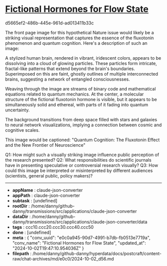 # [Fictional Hormones for Flow State](https://claude.ai/chat/e0c0a945-90d7-4991-b7db-fb0513e7719a)

d5665ef2-486b-445e-961d-ad013411b33c

 The front page image for this hypothetical Nature issue would likely be a striking visual representation that captures the essence of the fluxotonin phenomenon and quantum cognition. Here's a description of such an image:

A stylized human brain, rendered in vibrant, iridescent colors, appears to be dissolving into a cloud of glowing particles. These particles form intricate, fractal-like patterns that extend beyond the brain's boundaries. Superimposed on this are faint, ghostly outlines of multiple interconnected brains, suggesting a network of entangled consciousnesses.

Weaving through the image are streams of binary code and mathematical equations related to quantum mechanics. At the center, a molecular structure of the fictional fluxotonin hormone is visible, but it appears to be simultaneously solid and ethereal, with parts of it fading into quantum uncertainty.

The background transitions from deep space filled with stars and galaxies to neural network visualizations, implying a connection between cosmic and cognitive scales.

This image would be captioned: "Quantum Cognition: The Fluxotonin Effect and the New Frontier of Neuroscience"

Q1: How might such a visually striking image influence public perception of the research presented?
Q2: What responsibilities do scientific journals have in presenting speculative or controversial research visually?
Q3: How could this image be interpreted or misinterpreted by different audiences (scientists, general public, policy makers)?

---

* **appName** : claude-json-converter
* **appPath** : claude-json-converter
* **subtask** : [undefined]
* **rootDir** : /home/danny/github-danny/transmissions/src/applications/claude-json-converter
* **dataDir** : /home/danny/github-danny/transmissions/src/applications/claude-json-converter/data
* **tags** : ccc10.ccc20.ccc30.ccc40.ccc50
* **done** : [undefined]
* **meta** : {
  "conv_uuid": "e0c0a945-90d7-4991-b7db-fb0513e7719a",
  "conv_name": "Fictional Hormones for Flow State",
  "updated_at": "2024-10-02T19:47:10.954036Z"
}
* **filepath** : /home/danny/github-danny/hyperdata/docs/postcraft/content-raw/chat-archives/md/e0c0/2024-10-02_d56.md